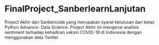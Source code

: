 # FinalProject_SanberlearnLanjutan
Project Akhir dari Sanbercode yang merupakan syarat kelulusan dari kelas Python Advance- Data Science. Project Akhir ini mengenai analisis sentiment terhadap kehadiran vaksin COVID-19 di Indonesia dengan menggunakan data Twitter.
